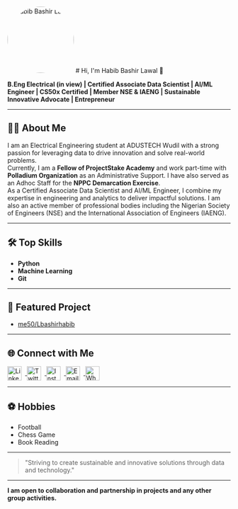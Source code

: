 <img src="https://github.com/Lbashirhabib.png" width="150" alt="Habib Bashir Lawal" style="border-radius: 50%;"/>
# Hi, I'm Habib Bashir Lawal 👋

**B.Eng Electrical (in view) | Certified Associate Data Scientist | AI/ML Engineer | CS50x Certified | Member NSE & IAENG | Sustainable Innovative Advocate | Entrepreneur**

---

## 👨‍🎓 About Me

I am an Electrical Engineering student at ADUSTECH Wudil with a strong passion for leveraging data to drive innovation and solve real-world problems.  
Currently, I am a **Fellow of ProjectStake Academy** and work part-time with **Polladium Organization** as an Administrative Support. I have also served as an Adhoc Staff for the **NPPC Demarcation Exercise**.  
As a Certified Associate Data Scientist and AI/ML Engineer, I combine my expertise in engineering and analytics to deliver impactful solutions. I am also an active member of professional bodies including the Nigerian Society of Engineers (NSE) and the International Association of Engineers (IAENG).

---

## 🛠 Top Skills

- **Python**
- **Machine Learning**
- **Git**

---

## 🚀 Featured Project

- [me50/Lbashirhabib](https://github.com/me50/Lbashirhabib)

---

## 🌐 Connect with Me

<a href="https://www.linkedin.com/in/habib-bashir-lawal-6034a227b/" target="_blank">
  <img src="https://cdn.jsdelivr.net/gh/devicons/devicon/icons/linkedin/linkedin-original.svg" alt="LinkedIn" width="32" style="vertical-align:middle; margin-right:8px;"/>
</a>
<a href="https://www.twitter.com/el_bashir_jr" target="_blank">
  <img src="https://cdn.jsdelivr.net/gh/simple-icons/simple-icons/icons/twitter.svg" alt="Twitter" width="32" style="vertical-align:middle; margin-right:8px;"/>
</a>
<a href="https://www.instagram.com/el_bashir._jr" target="_blank">
  <img src="https://cdn.jsdelivr.net/gh/simple-icons/simple-icons/icons/instagram.svg" alt="Instagram" width="32" style="vertical-align:middle; margin-right:8px;"/>
</a>
<a href="mailto:Bashirhabib01@gmail.com" target="_blank">
  <img src="https://cdn.jsdelivr.net/gh/simple-icons/simple-icons/icons/gmail.svg" alt="Email" width="32" style="vertical-align:middle; margin-right:8px;"/>
</a>
<a href="https://wa.me/2348149535954" target="_blank">
  <img src="https://cdn.jsdelivr.net/gh/simple-icons/simple-icons/icons/whatsapp.svg" alt="WhatsApp" width="32" style="vertical-align:middle; margin-right:8px;"/>
</a>

---

## ⚽ Hobbies

- Football
- Chess Game
- Book Reading
  

---

> "Striving to create sustainable and innovative solutions through data and technology."

---

**I am open to collaboration and partnership in projects and any other group activities.**
